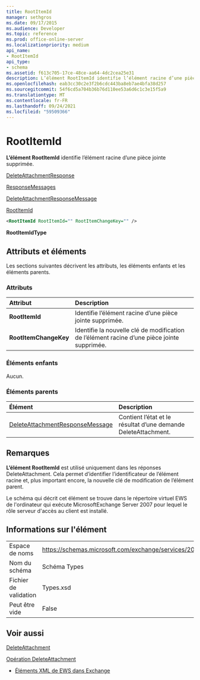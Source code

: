 ```yaml
---
title: RootItemId
manager: sethgros
ms.date: 09/17/2015
ms.audience: Developer
ms.topic: reference
ms.prod: office-online-server
ms.localizationpriority: medium
api_name:
- RootItemId
api_type:
- schema
ms.assetid: f613c705-17ce-48ce-aa64-4dc2cea25e31
description: L’élément RootItemId identifie l’élément racine d’une pièce jointe supprimée.
ms.openlocfilehash: eab3cc30c2e3f2b6cdc443ba8eb7ae4bfa38d257
ms.sourcegitcommit: 54f6cd5a704b36b76d110ee53a6d6c1c3e15f5a9
ms.translationtype: MT
ms.contentlocale: fr-FR
ms.lasthandoff: 09/24/2021
ms.locfileid: "59509366"
---
```

# <a name="rootitemid"></a>RootItemId

**L’élément RootItemId** identifie l’élément racine d’une pièce jointe supprimée. 
  
[DeleteAttachmentResponse](deleteattachmentresponse.md)
  
[ResponseMessages](responsemessages.md)
  
[DeleteAttachmentResponseMessage](deleteattachmentresponsemessage.md)
  
[RootItemId](rootitemid.md)
  
```xml
<RootItemId RootItemId="" RootItemChangeKey="" />
```

 **RootItemIdType**
## <a name="attributes-and-elements"></a>Attributs et éléments

Les sections suivantes décrivent les attributs, les éléments enfants et les éléments parents.
  
### <a name="attributes"></a>Attributs

|**Attribut**|**Description**|
|:-----|:-----|
|**RootItemId** <br/> |Identifie l’élément racine d’une pièce jointe supprimée.  <br/> |
|**RootItemChangeKey** <br/> |Identifie la nouvelle clé de modification de l’élément racine d’une pièce jointe supprimée.  <br/> |
   
### <a name="child-elements"></a>Éléments enfants

Aucun.
  
### <a name="parent-elements"></a>Éléments parents

|**Élément**|**Description**|
|:-----|:-----|
|[DeleteAttachmentResponseMessage](deleteattachmentresponsemessage.md) <br/> |Contient l’état et le résultat d’une demande DeleteAttachment.  <br/> |
   
## <a name="remarks"></a>Remarques

**L’élément RootItemId** est utilisé uniquement dans les réponses DeleteAttachment. Cela permet d’identifier l’identificateur de l’élément racine et, plus important encore, la nouvelle clé de modification de l’élément parent. 
  
Le schéma qui décrit cet élément se trouve dans le répertoire virtuel EWS de l'ordinateur qui exécute MicrosoftExchange Server 2007 pour lequel le rôle serveur d'accès au client est installé.
  
## <a name="element-information"></a>Informations sur l'élément

|||
|:-----|:-----|
|Espace de noms  <br/> |https://schemas.microsoft.com/exchange/services/2006/types  <br/> |
|Nom du schéma  <br/> |Schéma Types  <br/> |
|Fichier de validation  <br/> |Types.xsd  <br/> |
|Peut être vide  <br/> |False  <br/> |
   
## <a name="see-also"></a>Voir aussi



[DeleteAttachment](deleteattachment.md)
  
[Opération DeleteAttachment](deleteattachment-operation.md)


- [Éléments XML de EWS dans Exchange](ews-xml-elements-in-exchange.md)

